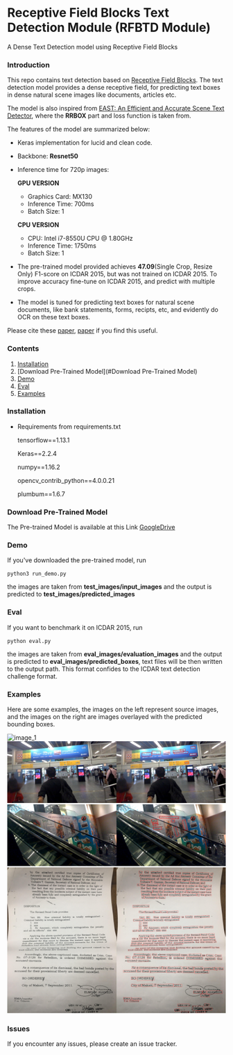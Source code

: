 # Receptive Field Blocks Text Detection Module (RFBTD Module)
A Dense Text Detection model using Receptive Field Blocks

### Introduction
This repo contains text detection based on [Receptive Field Blocks](https://arxiv.org/abs/1711.07767). The text detection model provides a dense receptive field, for predicting text boxes in dense natural scene images like documents, articles etc.

The model is also inspired from [EAST: An Efficient and Accurate Scene Text Detector](https://arxiv.org/abs/1704.03155v2), where the **RRBOX** part and loss function is taken from.

The features of the model are summarized below:
+ Keras implementation for lucid and clean code.
+ Backbone: **Resnet50**
+ Inference time for 720p images:

    **GPU VERSION**
    + Graphics Card: MX130
    + Inference Time: 700ms
    + Batch Size: 1
   
    **CPU VERSION**
    + CPU: Intel i7-8550U CPU @ 1.80GHz
    + Inference Time: 1750ms
    + Batch Size: 1

+ The pre-trained model provided achieves **47.09**(Single Crop, Resize Only) F1-score on ICDAR 2015, but was not trained on ICDAR 2015. To improve accuracy fine-tune on ICDAR 2015, and predict with multiple crops.

+ The model is tuned for predicting text boxes for natural scene documents, like bank statements, forms, recipts, etc, and evidently do OCR on these text boxes.


Please cite these [paper](https://arxiv.org/abs/1711.07767), [paper](https://arxiv.org/abs/1704.03155v2) if you find this useful.

### Contents
1. [Installation](#installation)
2. [Download Pre-Trained Model](#Download Pre-Trained Model)
2. [Demo](#demo)
3. [Eval](#eval)
4. [Examples](#examples)

### Installation
+ Requirements from requirements.txt

     tensorflow==1.13.1

     Keras==2.2.4
     
     numpy==1.16.2
     
     opencv_contrib_python==4.0.0.21
     
     plumbum==1.6.7

### Download Pre-Trained Model
The Pre-trained Model is available at this Link [GoogleDrive](https://drive.google.com/open?id=1mw8v_VV1KidyrqY_0A_oSYxRhPex4oKY)

### Demo
If you've downloaded the pre-trained model, run 
```
python3 run_demo.py
```
the images are taken from **test_images/input_images** and the output is predicted to **test_images/predicted_images**

### Eval
If you want to benchmark it on ICDAR 2015, run 
```
python eval.py
```
the images are taken from **eval_images/evaluation_images** and the output is predicted to **eval_images/predicted_boxes**, text files will be then written to the output path. This format confides to the ICDAR text detection challenge format.

### Examples
Here are some examples, the images on the left represent source images, and the images on the right are images overlayed with the predicted bounding boxes.

![image_1](test_images/predicted_images/1.jpg)
![image_2](test_images/predicted_images/2.jpg)
![image_3](test_images/predicted_images/3.jpg)
![image_4](test_images/predicted_images/4.jpg)

### Issues
If you encounter any issues, please create an issue tracker.
